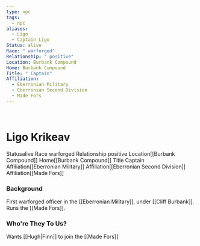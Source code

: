 ```yaml
---
type: npc
tags:
  - npc
aliases:
  - Ligo
  - Captain Ligo
Status: alive
Race: " warforged"
Relationship: " positive"
Location: Burbank Compound
Home: Burbank Compound
Title: " Captain"
Affiliation:
  - Eberronian Military
  - Eberronian Second Division
  - Made Fors
---
```

​
# Ligo Krikeav
<span class="dataview inline-field"><span class="inline-field-key">Status</span><span class="inline-field-value">alive</span></span>
<span class="dataview inline-field"><span class="inline-field-key">Race</span><span class="inline-field-value"> warforged</span></span>
<span class="dataview inline-field"><span class="inline-field-key">Relationship</span><span class="inline-field-value"> positive</span></span>
<span class="dataview inline-field"><span class="inline-field-key">Location</span><span class="inline-field-value">[[Burbank Compound]]</span></span>
<span class="dataview inline-field"><span class="inline-field-key">Home</span><span class="inline-field-value">[[Burbank Compound]]</span></span>
<span class="dataview inline-field"><span class="inline-field-key">Title</span><span class="inline-field-value"> Captain</span></span>
<span class="dataview inline-field"><span class="inline-field-key">Affiliation</span><span class="inline-field-value">[[Eberronian Military]]</span></span>
<span class="dataview inline-field"><span class="inline-field-key">Affiliation</span><span class="inline-field-value">[[Eberronian Second Division]]</span></span>
<span class="dataview inline-field"><span class="inline-field-key">Affiliation</span><span class="inline-field-value">[[Made Fors]]</span></span>

### Background 
First warforged officer in the [[Eberronian Military]], under [[Cliff Burbank]]. Runs the [[Made Fors]]. 

### Who're They To Us?
Wants [[Hugh|Finn]] to join the [[Made Fors]]